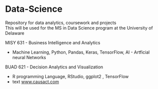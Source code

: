 # Data-Science
Repository for data analytics, coursework and projects <BR>
This will be used for the MS in Data Science program at the University of Delaware

MISY 631 - Business Intelligence and Analytics 
  - Machine Learning, Python, Pandas, Keras, TensorFlow, AI - Artficial neural Networks <BR>

BUAD 621 - Decision Analytics and Visualization
  - R programming Language, RStudio, ggplot2 , TensorFlow
  - text www.causact.com

